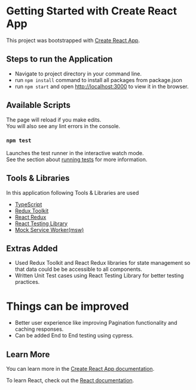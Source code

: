 # Getting Started with Create React App

This project was bootstrapped with [Create React App](https://github.com/facebook/create-react-app).

## Steps to run the Application

- Navigate to project directory in your command line.
- run `npm install` command to install all packages from package.json
- run `npm start` and open [http://localhost:3000](http://localhost:3000) to view it in the browser.
## Available Scripts


The page will reload if you make edits.\
You will also see any lint errors in the console.

### `npm test`

Launches the test runner in the interactive watch mode.\
See the section about [running tests](https://facebook.github.io/create-react-app/docs/running-tests) for more information.

## Tools & Libraries

In this application following Tools & Libraries are used

- [TypeScript](https://www.typescriptlang.org/)
- [Redux Toolkit](https://redux-toolkit.js.org/)
- [React Redux](https://react-redux.js.org/)
- [React Testing Library](https://testing-library.com/docs/react-testing-library/intro/)
- [Mock Service Worker(msw)](https://mswjs.io/)

## Extras Added

- Used Redux Toolkit and React Redux libraries for state management so that data could be be accessible to all components.
- Written Unit Test cases using React Testing Library for better testing practices.

# Things can be improved

- Better user experience like improving Pagination functionality and caching responses.
- Can be added End to End testing using cypress.

## Learn More

You can learn more in the [Create React App documentation](https://facebook.github.io/create-react-app/docs/getting-started).

To learn React, check out the [React documentation](https://reactjs.org/).
